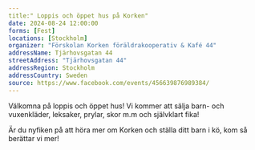 ```yaml
---
title:" Loppis och öppet hus på Korken"
date: 2024-08-24 12:00:00
forms: [Fest]
locations: [Stockholm]
organizer: "Förskolan Korken föräldrakooperativ & Kafé 44"
addressName: Tjärhovsgatan 44
streetAddress: "Tjärhovsgatan 44"
addressRegion: Stockholm
addressCountry: Sweden
source: https://www.facebook.com/events/456639876989384/
---
```

Välkomna på loppis och öppet hus! Vi kommer att sälja barn- och vuxenkläder, leksaker, prylar, skor m.m och självklart fika! 

Är du nyfiken på att höra mer om Korken och ställa ditt barn i kö, kom så berättar vi mer!
